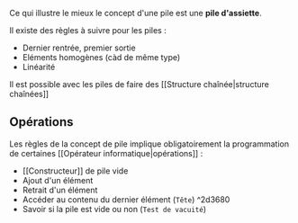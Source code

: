 Ce qui illustre le mieux le concept d'une pile est une **pile d'assiette**.

Il existe des règles à suivre pour les piles :
- Dernier rentrée, premier sortie
- Eléments homogènes (càd de même type)
- Linéarité

Il est possible avec les piles de faire des [[Structure chaînée|structure chaînées]]
## Opérations
Les règles de la concept de pile implique obligatoirement la programmation de certaines [[Opérateur informatique|opérations]] :
- [[Constructeur]] de pile vide
- Ajout d'un élément
- Retrait d'un élément
- Accéder au contenu du dernier élément (`Tête`) ^2d3680
- Savoir si la pile est vide ou non (`Test de vacuité`)